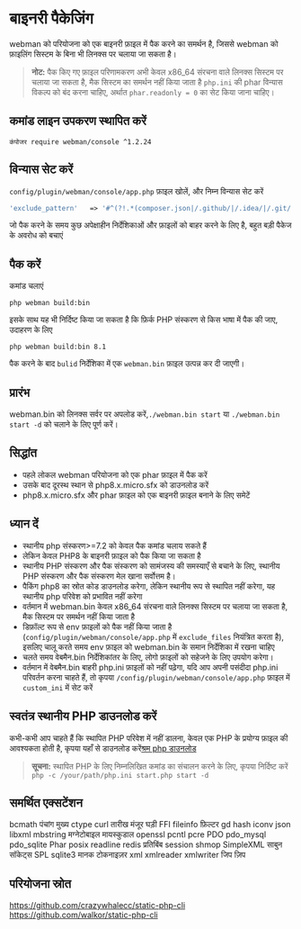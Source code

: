 # बाइनरी पैकेजिंग

webman को परियोजना को एक बाइनरी फ़ाइल में पैक करने का समर्थन है, जिससे webman को फ़ाइलिंग सिस्टम के बिना भी लिनक्स पर चलाया जा सकता है।

> **नोट:**
> पैक किए गए फ़ाइल परिणामकरण अभी केवल x86_64 संरचना वाले लिनक्स सिस्टम पर चलाया जा सकता है, मैक सिस्टम का समर्थन नहीं किया जाता है
> `php.ini` की phar विन्यास विकल्प को बंद करना चाहिए, अर्थात `phar.readonly = 0` का सेट किया जाना चाहिए।

## कमांड लाइन उपकरण स्थापित करें
`कंपोजर require webman/console ^1.2.24`

## विन्यास सेट करें
`config/plugin/webman/console/app.php` फ़ाइल खोलें, और निम्न विन्यास सेट करें 
```php
'exclude_pattern'   => '#^(?!.*(composer.json|/.github/|/.idea/|/.git/|/.setting/|/runtime/|/vendor-bin/|/build/|vendor/webman/admin))(.*)$#'
```
जो पैक करने के समय कुछ अपेक्षाहीन निर्देशिकाओं और फ़ाइलों को बाहर करने के लिए है, बहुत बड़ी पैकेज के अवरोध को बचाएं

## पैक करें
कमांड चलाएं
```
php webman build:bin
```
इसके साथ यह भी निर्दिष्ट किया जा सकता है कि फ़िर्क PHP संस्करण से किस भाषा में पैक की जाए, उदाहरण के लिए
```
php webman build:bin 8.1
```

पैक करने के बाद `bulid` निर्देशिका में एक `webman.bin` फ़ाइल उत्पन्न कर दी जाएगी।

## प्रारंभ
webman.bin को लिनक्स सर्वर पर अपलोड करें,`./webman.bin start` या `./webman.bin start -d` को चलाने के लिए पूर्ण करें।

## सिद्धांत
* पहले लोकल webman परियोजना को एक phar फ़ाइल में पैक करें
* उसके बाद दूरस्थ स्थान से php8.x.micro.sfx को डाउनलोड करें
* php8.x.micro.sfx और phar फ़ाइल को एक बाइनरी फ़ाइल बनाने के लिए समेटें

## ध्यान दें
* स्थानीय php संस्करण>=7.2 को केवल पैक कमांड चलाय सकते हैं
* लेकिन केवल PHP8 के बाइनरी फ़ाइल को पैक किया जा सकता है
* स्थानीय PHP संस्करण और पैक संस्करण को सामंजस्य की समस्याएँ से बचाने के लिए, स्थानीय PHP संस्करण और पैक संस्करण मेल खाना सर्वोत्तम है।
* पैकिंग php8 का स्रोत कोड डाउनलोड करेगा, लेकिन स्थानीय रूप से स्थापित नहीं करेगा, यह स्थानीय php परिवेश को प्रभावित नहीं करेगा
* वर्तमान में webman.bin केवल x86_64 संरचना वाले लिनक्स सिस्टम पर चलाया जा सकता है, मैक सिस्टम पर समर्थन नहीं किया जाता है
* डिफ़ॉल्ट रूप से env फ़ाइलों को पैक नहीं किया जाता है (`config/plugin/webman/console/app.php` में `exclude_files` नियंत्रित करता है), इसलिए चालू करते समय env फ़ाइल को webman.bin के समान निर्देशिका में रखना चाहिए
* चलते समय वेबमैन.bin निर्देशिकांतर के लिए, लोगो फ़ाइलों को सहेजने के लिए उपयोग करेगा।
* वर्तमान में वेबमैन.bin बाहरी php.ini फ़ाइलों को नहीं पढ़ेगा, यदि आप अपनी पसंदीदा php.ini परिवर्तन करना चाहते हैं, तो कृपया `/config/plugin/webman/console/app.php` फ़ाइल में `custom_ini` में सेट करें

## स्वतंत्र स्थानीय PHP डाउनलोड करें
कभी-कभी आप चाहते हैं कि स्थापित PHP परिवेश में नहीं डालना, केवल एक PHP के प्रयोग्य फ़ाइल की आवश्यकता होती है, कृपया यहाँ से डाउनलोड करें[श्रम php डाउनलोड](https://www.workerman.net/download)

> **सूचना:**
> स्थापित PHP के लिए निम्नलिखित कमांड का संचालन करने के लिए, कृपया निर्दिष्ट करें `php -c /your/path/php.ini start.php start -d`

## समर्थित एक्सटेंशन
bcmath
पंचांग
मुख्य
ctype
curl
तारीख
मंजूर
घड़ी
FFI
fileinfo
फ़िल्टर
gd
hash
iconv
json
libxml
mbstring
मग्नेटोबाइल
मायस्कुडाल
openssl
pcntl
pcre
PDO
pdo_mysql
pdo_sqlite
Phar
posix
readline
redis
प्रतिबिंब
session
shmop
SimpleXML
साबुन
सॉकेट्स
SPL
sqlite3
मानक
टोकनाइज़र
xml
xmlreader
xmlwriter
जिप
ज़िप

## परियोजना स्रोत
https://github.com/crazywhalecc/static-php-cli
https://github.com/walkor/static-php-cli
